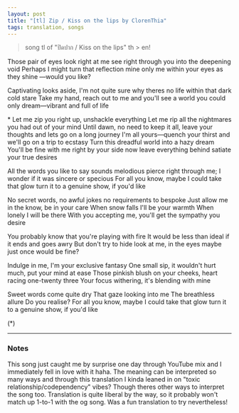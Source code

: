 ```yaml
---
layout: post
title: "[tl] Zip / Kiss on the lips by ClorenThia"
tags: translation, songs
---
```


> song tl of "ปิดปาก / Kiss on the lips" th > en!

Those pair of eyes look right at me
see right through you into the deepening void
Perhaps I might turn that reflection mine
only me within your eyes as they shine
—would you like?

Captivating looks aside, I'm not quite sure why
theres no life within that dark cold stare
Take my hand, reach out to me and you'll see
a world you could only dream—vibrant and full of life

\* Let me zip you right up, unshackle everything
Let me rip all the nightmares you had out of your mind
Until dawn, no need to keep it all,
leave your thoughts and lets go on a long journey
I'm all yours—quench your thirst
and we'll go on a trip to ecstasy
Turn this dreadful world into a hazy dream
You'll be fine with me right by your side
now leave everything behind
satiate your true desires

All the words you like to say sounds melodious
pierce right through me;
I wonder if it was sincere or specious
For all you know, maybe I could take that glow
turn it to a genuine show, if you'd like

No secret words, no awful jokes
no requirements to bespoke
Just allow me in the know, be in your care
When snow falls I'll be your warmth
When lonely I will be there
With you accepting me,
you'll get the sympathy you desire

You probably know that you're playing with fire
It would be less than ideal
if it ends and goes awry
But don't try to hide
look at me, in the eyes
maybe just once would be fine?

Indulge in me, I'm your exclusive fantasy
One small sip, it wouldn't hurt much,
put your mind at ease
Those pinkish blush on your cheeks,
heart racing one-twenty three
Your focus withering, it's blending with mine

Sweet words come quite dry
That gaze looking into me
The breathless allure
Do you realise?
For all you know, maybe I could take that glow
turn it to a genuine show, if you'd like

(\*)

---

### Notes

This song just caught me by surprise one day through YouTube mix and I immediately fell in love with it haha. The meaning can be interpreted so many ways and through this translation I kinda leaned in on "toxic relationship/codependency" vibes? Though theres other ways to interpret the song too. Translation is quite liberal by the way, so it probably won't match up 1-to-1 with the og song. Was a fun translation to try nevertheless!

